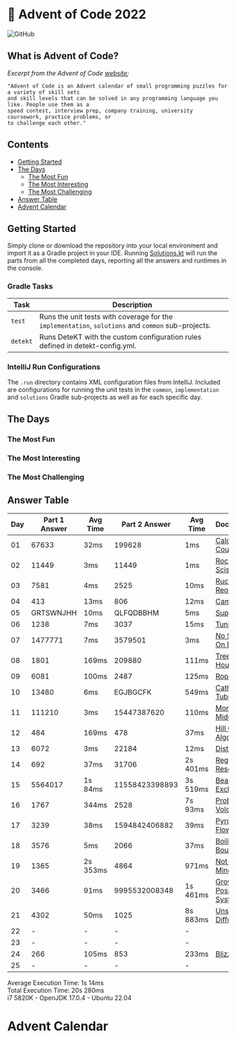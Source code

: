 # :christmas_tree: Advent of Code 2022

![GitHub](https://img.shields.io/badge/stars-48%2F50-yellow)

## What is Advent of Code?

_Excerpt from the Advent of Code [website](https://adventofcode.com/2022/about);_

    "Advent of Code is an Advent calendar of small programming puzzles for a variety of skill sets
    and skill levels that can be solved in any programming language you like. People use them as a
    speed contest, interview prep, company training, university coursework, practice problems, or
    to challenge each other."

## Contents
* [Getting Started](#getting-started)
* [The Days](#the-days)
    * [The Most Fun](#the-most-fun)
    * [The Most Interesting](#the-most-interesting)
    * [The Most Challenging](#the-most-challenging)
* [Answer Table](#answer-table)
* [Advent Calendar](#advent-calendar)

## Getting Started
Simply clone or download the repository into your local environment and import it as a Gradle project in your IDE.
Running [Solutions.kt](https://git.io/JII6v) will run the parts from all the completed days, reporting all the
answers and runtimes in the console.

### Gradle Tasks
| Task      | Description                                                                                        |
|-----------|----------------------------------------------------------------------------------------------------|
| `test`    | Runs the unit tests with coverage for the `implementation`, `solutions` and `common` sub-projects. |
| `detekt`  | Runs DeteKT with the custom configuration rules defined in detekt-config.yml.                      |

### IntelliJ Run Configurations
The `.run` directory contains XML configuration files from IntelliJ. Included are configurations for running the unit
tests in the `common`, `implementation` and `solutions` Gradle sub-projects as well as for each specific day.

## The Days

### The Most Fun
### The Most Interesting
### The Most Challenging

## Answer Table

| Day | Part 1 Answer | Avg Time | Part 2 Answer  | Avg Time | Documentation                             |
|-----|---------------|----------|----------------|----------|-------------------------------------------|
| 01  | 67633         | 32ms     | 199628         | 1ms      | [Calorie Counting](docs/DAY01.MD)         |
| 02  | 11449         | 3ms      | 11449          | 1ms      | [Rock Paper Scissors](docs/DAY02.MD)      |
| 03  | 7581          | 4ms      | 2525           | 10ms     | [Rucksack Reorganization](docs/DAY03.MD)  |
| 04  | 413           | 13ms     | 806            | 12ms     | [Camp Cleanup](docs/DAY04.MD)             |
| 05  | GRTSWNJHH     | 10ms     | QLFQDBBHM      | 5ms      | [Supply Stacks](docs/DAY05.MD)            |
| 06  | 1238          | 7ms      | 3037           | 15ms     | [Tuning Trouble](docs/DAY06.MD)           |
| 07  | 1477771       | 7ms      | 3579501        | 3ms      | [No Space Left On Device](docs/DAY07.MD)  |
| 08  | 1801          | 169ms    | 209880         | 111ms    | [Treetop Tree House](docs/DAY08.MD)       |
| 09  | 6081          | 100ms    | 2487           | 125ms    | [Rope Bridge](docs/DAY09.MD)              |
| 10  | 13480         | 6ms      | EGJBGCFK       | 549ms    | [Cathode-Ray Tube](docs/DAY10.MD)         |
| 11  | 111210        | 3ms      | 15447387620    | 110ms    | [Monkey in the Middle](docs/DAY11.MD)     |
| 12  | 484           | 169ms    | 478            | 37ms     | [Hill Climbing Algorithm](docs/DAY12.MD)  |
| 13  | 6072          | 3ms      | 22184          | 12ms     | [Distress Signal](docs/DAY13.MD)          |
| 14  | 692           | 37ms     | 31706          | 2s 401ms | [Regolith Reservoir](docs/DAY14.MD)       |
| 15  | 5564017       | 1s 84ms  | 11558423398893 | 3s 519ms | [Beacon Exclusion Zone](docs/DAY15.MD)    |
| 16  | 1767          | 344ms    | 2528           | 7s 93ms  | [Proboscidea Volcanium](docs/DAY16.MD)    |
| 17  | 3239          | 38ms     | 1594842406882  | 39ms     | [Pyroclastic Flow](docs/DAY17.MD)         |
| 18  | 3576          | 5ms      | 2066           | 37ms     | [Boiling Boulders](docs/DAY18.MD)         |
| 19  | 1365          | 2s 353ms | 4864           | 971ms    | [Not Enough Minerals](docs/DAY19.MD)      |
| 20  | 3466          | 91ms     | 9995532008348  | 1s 461ms | [Grove Positioning System](docs/DAY20.MD) |
| 21  | 4302          | 50ms     | 1025           | 8s 883ms | [Unstable Diffusion](docs/DAY21.MD)       |
| 22  | -             | -        | -              | -        | [](docs/DAY22.MD)                         |
| 23  | -             | -        | -              | -        | [](docs/DAY23.MD)                         |
| 24  | 266           | 105ms    | 853            | 233ms    | [Blizzard Basin](docs/DAY24.MD)           |
| 25  | -             | -        | -              | -        | [](docs/DAY25.MD)                         |

Average Execution Time: 1s 14ms \
Total Execution Time: 20s 280ms \
i7 5820K - OpenJDK 17.0.4 - Ubuntu 22.04

# Advent Calendar